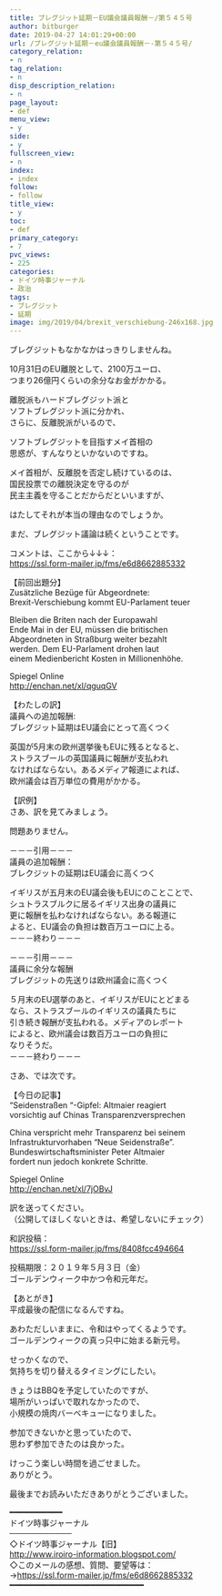 ```yaml
---
title: ブレグジット延期－EU議会議員報酬－/第５４５号
author: bitburger
date: 2019-04-27 14:01:29+00:00
url: /ブレグジット延期－eu議会議員報酬－-第５４５号/
category_relation:
- n
tag_relation:
- n
disp_description_relation:
- n
page_layout:
- def
menu_view:
- y
side:
- y
fullscreen_view:
- n
index:
- index
follow:
- follow
title_view:
- y
toc:
- def
primary_category:
- 7
pvc_views:
- 225
categories:
- ドイツ時事ジャーナル
- 政治
tags:
- ブレグジット
- 延期
image: img/2019/04/brexit_verschiebung-246x168.jpg
---
```

ブレグジットもなかなかはっきりしませんね。  
  
10月31日のEU離脱として、2100万ユーロ、  
つまり26億円くらいの余分なお金がかかる。

離脱派もハードブレグジット派と  
ソフトブレグジット派に分かれ、  
さらに、反離脱派がいるので、  
  
ソフトブレグジットを目指すメイ首相の  
思惑が、すんなりといかないのですね。

メイ首相が、反離脱を否定し続けているのは、  
国民投票での離脱決定を守るのが  
民主主義を守ることだからだといいますが、  
  
はたしてそれが本当の理由なのでしょうか。  
  
まだ、ブレグジット議論は続くということです。

コメントは、ここから↓↓↓：  
<a rel="noopener" href="https://ssl.form-mailer.jp/fms/e6d8662885332" target="_blank">https://ssl.form-mailer.jp/fms/e6d8662885332</a>

【前回出題分】  
Zusätzliche Bezüge für Abgeordnete:  
Brexit-Verschiebung kommt EU-Parlament teuer  
  
Bleiben die Briten nach der Europawahl  
Ende Mai in der EU, müssen die britischen  
Abgeordneten in Straßburg weiter bezahlt  
werden. Dem EU-Parlament drohen laut  
einem Medienbericht Kosten in Millionenhöhe.  
  
Spiegel Online  
<a rel="noopener" href="http://enchan.net/xl/qguqGV" target="_blank">http://enchan.net/xl/qguqGV</a>

【わたしの訳】  
議員への追加報酬:  
ブレグジット延期はEU議会にとって高くつく  
  
英国が5月末の欧州選挙後もEUに残るとなると、  
ストラスブールの英国議員に報酬が支払われ  
なければならない。あるメディア報道によれば、  
欧州議会は百万単位の費用がかかる。

【訳例】  
さあ、訳を見てみましょう。  
  
問題ありません。

－－－引用－－－  
議員の追加報酬：  
ブレクジットの延期はEU議会に高くつく  
  
イギリスが五月末のEU議会後もEUにのことことで、  
シュトラスブルクに居るイギリス出身の議員に  
更に報酬を払わなければならない。ある報道に  
よると、EU議会の負担は数百万ユーロに上る。  
－－－終わり－－－

－－－引用－－－  
議員に余分な報酬  
ブレグジットの先送りは欧州議会に高くつく  
  
５月末のEU選挙のあと、イギリスがEUにとどまる  
なら、ストラスブールのイギリスの議員たちに  
引き続き報酬が支払われる。メディアのレポート  
によると、欧州議会は数百万ユーロの負担に  
なりそうだ。  
－－－終わり－－－

さあ、では次です。  
  
【今日の記事】  
&#8220;Seidenstraßen &#8220;-Gipfel: Altmaier reagiert  
vorsichtig auf Chinas Transparenzversprechen  
  
China verspricht mehr Transparenz bei seinem  
Infrastrukturvorhaben &#8220;Neue Seidenstraße&#8221;.  
Bundeswirtschaftsminister Peter Altmaier  
fordert nun jedoch konkrete Schritte.  
  
Spiegel Online  
<a rel="noopener" href="http://enchan.net/xl/7jOBvJ" target="_blank">http://enchan.net/xl/7jOBvJ</a>

訳を送ってください。  
（公開してほしくないときは、希望しないにチェック）  
  
和訳投稿：  
 <a rel="noopener" href="https://ssl.form-mailer.jp/fms/8408fcc494664" target="_blank">https://ssl.form-mailer.jp/fms/8408fcc494664</a>  
  
投稿期限：２０１９年５月３日（金）  
ゴールデンウィーク中かつ令和元年だ。

【あとがき】  
平成最後の配信になるんですね。  
  
あわただしいままに、令和はやってくるようです。  
ゴールデンウィークの真っ只中に始まる新元号。  
  
せっかくなので、  
気持ちを切り替えるタイミングにしたい。  
  
きょうはBBQを予定していたのですが、  
場所がいっぱいで取れなかったので、  
小規模の焼肉バーベキューになりました。  
  
参加できないかと思っていたので、  
思わず参加できたのは良かった。  
  
けっこう楽しい時間を過ごせました。  
ありがとう。  
  
最後までお読みいただきありがとうございました。

━━━━━━━━━━━  
ドイツ時事ジャーナル  
───────────  
◇ドイツ時事ジャーナル【旧】  
<a rel="noopener" href="http://www.iroiro-information.blogspot.com/" target="_blank">http://www.iroiro-information.blogspot.com/</a>  
◇このメールの感想、質問、要望等は：  
-><a rel="noopener" href="https://ssl.form-mailer.jp/fms/e6d8662885332" target="_blank">https://ssl.form-mailer.jp/fms/e6d8662885332</a>  
━━━━━━━━━━━━━━━━━━━━━━━━━━━━